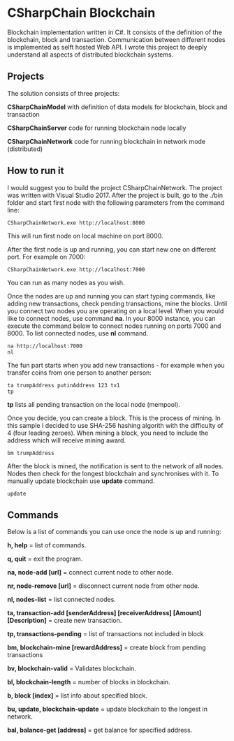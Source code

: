 CSharpChain Blockchain
===========
Blockchain implementation written in C#. It consists of the definition of the blockchain, block and transaction. 
Communication between different nodes is implemented as selft hosted Web API. 
I wrote this project to deeply understand all aspects of distributed blockchain systems. 

Projects
------------

The solution consists of three projects:

**CSharpChainModel** with definition of data models for blockchain, block and transaction

**CSharpChainServer** code for running blockchain node locally

**CSharpChainNetwork** code for running blockchain in network mode (distributed)

How to run it
-------------
I would suggest you to build the project CSharpChainNetwork. The project was written with Visual Studio 2017. After the project is built,
go to the ./bin folder and start first node with the following parameters from the command line:

```
CSharpChainNetwork.exe http://localhost:8000
```

This will run first node on local machine on port 8000.

After the first node is up and running, you can start new one on different port. For example on 7000:

```
CSharpChainNetwork.exe http://localhost:7000
```

You can run as many nodes as you wish. 

Once the nodes are up and running you can start typing commands, like adding new transactions, check pending transactions, mine the blocks.
Until you connect two nodes you are operating on a local level. When you would like to connect nodes, use command **na**. 
In your 8000 instance, you can execute the command below to connect nodes running on ports 7000 and 8000. 
To list connected nodes, use **nl** command.

```
na http://localhost:7000
nl
```

The fun part starts when you add new transactions - for example when you transfer coins from one person to another person:

```
ta trumpAddress putinAddress 123 tx1
tp
```

**tp** lists all pending transaction on the local node (mempool).

Once you decide, you can create a block. This is the process of mining. In this sample I decided to use SHA-256 hashing
algorith with the difficulty of 4 (four leading zeroes). When mining a block, you need to include the address which will
receive mining award.

```
bm trumpAddress
```

After the block is mined, the notification is sent to the network of all nodes. Nodes then check for the longest blockchain and
synchronises with it. To manually update blockchain use **update** command.

```
update
```

Commands
--------
Below is a list of commands you can use once the node is up and running:

**h, help** = list of commands.

**q, quit** = exit the program.

**na, node-add [url]** = connect current node to other node.

**nr, node-remove [url]** = disconnect current node from other node.

**nl, nodes-list** = list connected nodes.

**ta, transaction-add [senderAddress] [receiverAddress] [Amount] [Description]** = create new transaction.

**tp, transactions-pending** = list of transactions not included in block

**bm, blockchain-mine [rewardAddress]** = create block from pending transactions

**bv, blockchain-valid** = Validates blockchain.

**bl, blockchain-length** = number of blocks in blockchain.

**b, block [index]** = list info about specified block.

**bu, update, blockchain-update** = update blockchain to the longest in network.

**bal, balance-get [address]** = get balance for specified address.

